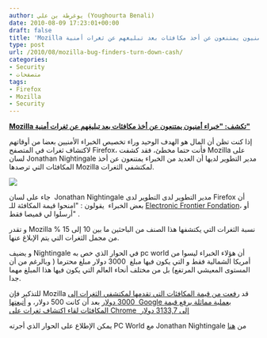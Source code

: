 ```yaml
---
author: يوغرطة بن علي (Youghourta Benali)
date: 2010-08-09 17:23:01+00:00
draft: false
title: 'Mozilla تكشف: "خبراء أمنيون يمتنعون عن أخذ مكافئات بعد تبليغهم عن ثغرات أمنية"  '
type: post
url: /2010/08/mozilla-bug-finders-turn-down-cash/
categories:
- Security
- متصفحات
tags:
- Firefox
- Mozilla
- Security
---
```


**[Mozilla تكشف: "خبراء أمنيون يمتنعون عن أخذ مكافئات بعد تبليغهم عن ثغرات أمنية"](https://www.it-scoop.com/2010/08/mozilla-bug-finders-turn-down-cash)**


إذا كنت تظن أن المال هو الهدف الوحيد وراء تخصيص الخبراء الأمنيين بعضا من أوقاتهم لاكتشاف ثغرات في المتصفح Firefox، فأنت حتما مخطئ، فقد كشفت Mozilla على لسان Jonathan Nightingale مدير التطوير لديها أن العديد من الخبراء يمتنعون عن أخذ المكافئات التي ترصدها Mozilla لمكتشفي الثغرات.


[![](https://www.it-scoop.com/wp-content/uploads/2010/08/firefox_padlock_400-e1281374554368.jpg)
](https://www.it-scoop.com/2010/08/mozilla-bug-finders-turn-down-cash)


جاء على لسان  Jonathan Nightingale مدير التطوير لدى التطوير لدى Firefox أن بعض الخبراء  يقولون : "امنحوا قيمة المكافئة للـ [Electronic Frontier Fondation](http://www.eff.org/)، أو أرسلوا لي قميصا فقط" .

و تقدر Mozilla نسبة الثغرات التي يكتشفها هذا الصنف من الباحثين ما بين 10 إلى 15 % من مجمل الثغرات التي يتم الإبلاغ عنها.

و يضيف Nightingale في الحوار الذي خص به pc world أن هؤلاء الخبراء ليسوا من أمريكا الشمالية فقط و التي يكون فيها مبلغ  3000 دولار مبلغ محترما ( وبالرغم من أن المستوى المعيشي المرتفع) بل من مختلف أنحاء العالم التي يكون فيها هذا المبلغ مهما جدا.

للتذكير فإن Mozilla قد [رفعت من قيمة المكافئات التي تقدمها لمكتشفي الثغرات إلى 3000 دولار](https://www.it-scoop.com/2010/07/Mozilla-increases-bounty-security-bug/) بعد أن كانت 500 دولار، و [أتبعتها  Google بعملية مماثلة برفع قيمة المكافئات لقاء اكتشاف ثغرات على Chrome  إلى 3133,7 دولار](https://www.it-scoop.com/2010/07/google-bumps-maximum-chrome-bug-reward-3133-7-dollars/)

يمكن الإطلاع على الحوار الذي أجرته PC World مع Jonathan Nightingale من [هنا](http://www.pcworld.idg.com.au/article/356043/more_than_1_10_mozilla_bug_finders_turn_down_cash/)
